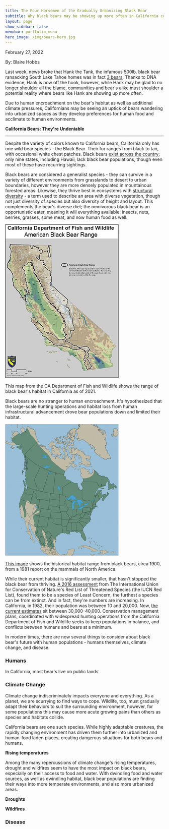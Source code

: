 ```yaml
---
title: The Four Horsemen of the Gradually Urbanizing Black Bear
subtitle: Why black bears may be showing up more often in California communities
layout: page
show_sidebar: false
menubar: portfolio_menu
hero_image: /img/bears-hero.jpg
---
```


February 27, 2022

By: Blaire Hobbs

Last week, news broke that Hank the Tank, the infamous 500lb. black bear ransacking South Lake Tahoe homes was in fact [3 bears](https://www.theguardian.com/environment/2022/feb/25/very-hungry-bear-hank-the-tank-is-in-fact-three-bears-dna-shows). Thanks to DNA evidence, Hank is now off the hook, however, while Hank may be glad to no longer shoulder all the blame, communities and bear's alike must shoulder a potential reality where bears like Hank are showing up more often.

Due to human encroachment on the bear's habitat as well as additional climate pressures, Californians may be seeing an uptick of bears wandering into urbanized spaces as they develop preferences for human food and acclimate to human environments.

**California Bears: They're Undeniable**

------

Despite the variety of colors known to California bears, California only has one wild bear species - the Black Bear. Their fur ranges from black to tan, with occasional white chest patches. Black bears [exist across the country](https://wildlifeinformer.com/black-bear-population-by-state/#:~:text=A%20quick%20look%20at%20Black%20Bears%201%20Habitat.,sleep%20they%20go%20into%20varies.%20More%20items...%20); only nine states, including Hawaii, lack black bear populations, though even most of these have recurring sightings.

Black bears are considered a generalist species - they can survive in a variety of different environments from grasslands to desert to urban boundaries, however they are more densely populated in mountainous forested areas. Likewise, they thrive best in ecosystems with [structural diversity](https://www.bing.com/search?q=structural+diversity+bio&qs=n&form=QBRE&sp=-1&pq=structural+diversity+bio&sc=1-24&sk=&cvid=57176C65051C4C82877CF88B5A1693C6) - a term used to describe an area with diverse vegetation, though not just diversity of species but also diversity of height and layout. This complements the bear's diverse diet; the omnivorous black bear is an opportunistic eater, meaning it will everything available: insects, nuts, berries, grasses, some meat, and now human food as well. 

![](img/black-bear-habitat-ca.jpg)

This map from the CA Department of Fish and Wildlife shows the range of black bear's habitat in California as of 2021.

Black bears are no stranger to human encroachment. It's hypothesized that the large-scale hunting operations and habitat loss from human infrastructural advancement drove bear populations down and limited their habitat.

![](img/historic_black_bear_range.jpg)

[This image](https://bear.org/black-bear-range/) shows the historical habitat range from black bears, circa 1900, from a 1981 report on the mammals of North America. 

While their current habitat is significantly smaller, that hasn't stopped the black bear from thriving. [A 2016 assessment](https://www.iucnredlist.org/species/41687/114251609#geographic-range) from The International Union for Conservation of Nature's Red List of Threatened Species (the IUCN Red List), found them to be a species of Least Concern, the furthest a species can be from extinct. And in fact, they're numbers are increasing. In California, in 1982, their population was between 10 and 20,000. Now, [the current estimates](https://wildlife.ca.gov/Conservation/Mammals/Black-Bear) sit between 30,000-40,000. Conservation management plans, coordinated with widespread hunting operations from the California Department of Fish and Wildlife seeks to keep populations in balance, and conflicts between humans and bears at a minimum.

In modern times, there are now several things to consider about black bear's future with human populations - humans themselves, climate change, and disease.

### **Humans**

In California, most bear's live on public lands

### **Climate Change**

Climate change indiscriminately impacts everyone and everything. As a planet, we are scurrying to find ways to cope. Wildlife, too, must gradually adapt their behaviors to suit the surrounding environment, however, for some populations this may cause more acute growing pains than others as species and habitats collide.

California bears are one such species. While highly adaptable creatures, the rapidly changing environment has driven them further into urbanized and human-food laden places, creating dangerous situations for both bears and humans.

**Rising temperatures**

Among the many repercussions of climate change's rising temperatures, drought and wildfires seem to have the most impact on black bears, especially on their access to food and water. With dwindling food and water sources, as well as dwindling habitat, black bear populations are finding their ways into more temperate environments, and also more urbanized areas.

**Droughts**

**Wildfires**

### **Disease**

